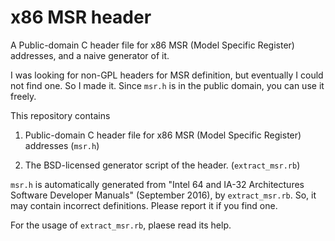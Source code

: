 # x86 MSR header

A Public-domain C header file for x86 MSR (Model Specific Register) addresses, and a naive generator of it.

I was looking for non-GPL headers for MSR definition, but eventually I could not find one. So I made it.
Since `msr.h` is in the public domain, you can use it freely.

This repository contains

1. Public-domain C header file for x86 MSR (Model Specific Register) addresses (`msr.h`)

2. The BSD-licensed generator script of the header. (`extract_msr.rb`)

`msr.h` is automatically generated from "Intel 64 and IA-32 Architectures Software Developer Manuals" (September 2016),
by `extract_msr.rb`. So, it may contain incorrect definitions. Please report it if you find one.

For the usage of `extract_msr.rb`, plaese read its help.
